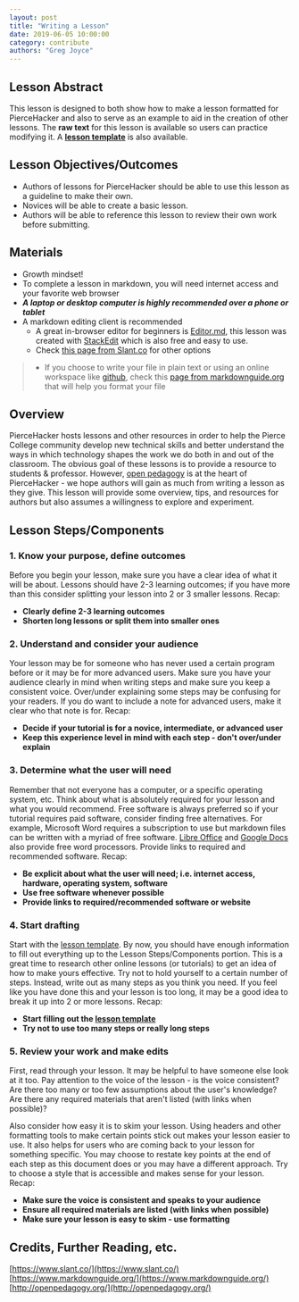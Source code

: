 ```yaml
---
layout: post
title: "Writing a Lesson"
date: 2019-06-05 10:00:00
category: contribute
authors: "Greg Joyce"
---
```


## Lesson Abstract
This lesson is designed to both show how to make a lesson formatted for PierceHacker and also to serve as an example to aid in the creation of other lessons. The **raw text** for this lesson is available so users can practice modifying it. A **[lesson template](https://github.com/jloan/pierce-hacker-submissions/blob/master/lessons/lesson-template.md)** is also available.

## Lesson Objectives/Outcomes
* Authors of lessons for PierceHacker should be able to use this lesson as a guideline to make their own. 
* Novices will be able to create a basic lesson.
* Authors will be able to reference this lesson to review their own work before submitting.

## Materials
* Growth mindset!
* To complete a lesson in markdown, you will need internet access and your favorite web browser
* ***A laptop or desktop computer is highly recommended over a phone or tablet***
* A markdown editing client is recommended
	- A great in-browser editor for beginners is [Editor.md](https://dillinger.io), this lesson was created with [StackEdit](https://stackedit.io) which is also free and easy to use.
	- Check [this page from Slant.co](https://www.slant.co/search?query=markdown%20editors) for other options
>	- If you choose to write your file in plain text or using an online workspace like [github](https://github.com/), check this [page from markdownguide.org](https://www.markdownguide.org/basic-syntax/) that will help you format your file


## Overview
PierceHacker hosts lessons and other resources in order to help the Pierce College community develop new technical skills and better understand the ways in which technology shapes the work we do both in and out of the classroom. The obvious goal of these lessons is to provide a resource to students & professor. However, [open pedagogy](http://openpedagogy.org/open-pedagogy/) is at the heart of PierceHacker - we hope authors will gain as much from writing a lesson as they give. This lesson will provide some overview, tips, and resources for authors but also assumes a willingness to explore and experiment.

## Lesson Steps/Components

### 1. Know your purpose, define outcomes
Before you begin your lesson, make sure you have a clear idea of what it will be about. Lessons should have 2-3 learning outcomes; if you have more than this consider splitting your lesson into 2 or 3 smaller lessons. Recap:
* **Clearly define 2-3 learning outcomes**
* **Shorten long lessons or split them into smaller ones**

### 2. Understand and consider your audience
Your lesson may be for someone who has never used a certain program before or it may be for more advanced users. Make sure you have your audience clearly in mind when writing steps and make sure you keep a consistent voice. Over/under explaining some steps may be confusing for your readers. If you do want to include a note for advanced users, make it clear who that note is for. Recap:
* **Decide if your tutorial is for a novice, intermediate, or advanced user**
* **Keep this experience level in mind with each step - don't over/under explain**

### 3. Determine what the user will need
Remember that not everyone has a computer, or a specific operating system, etc. Think about what is absolutely required for your lesson and what you would recommend. Free software is always preferred so if your tutorial requires paid software, consider finding free alternatives. For example, Microsoft Word requires a subscription to use but markdown files can be written with a myriad of free software. [Libre Office](https://www.libreoffice.org/) and [Google Docs](https://www.google.com/docs/about/) also provide free word processors. Provide links to required and recommended software. Recap:
* **Be explicit about what the user will need; i.e. internet access, hardware, operating system, software**
* **Use free software whenever possible**
* **Provide links to required/recommended software or website**

### 4. Start drafting
Start with the [lesson template](https://github.com/jloan/pierce-hacker-submissions/blob/master/lessons/lesson-template.md). By now, you should have enough information to fill out everything up to the Lesson Steps/Components portion. This is a great time to research other online lessons (or tutorials) to get an idea of how to make yours effective. Try not to hold yourself to a certain number of steps. Instead, write out as many steps as you think you need. If you feel like you have done this and your lesson is too long, it may be a good idea to break it up into 2 or more lessons. Recap:
* **Start filling out the [lesson template](https://github.com/jloan/pierce-hacker-submissions/blob/master/lessons/lesson-template.md)**
* **Try not to use too many steps or really long steps**

### 5. Review your work and make edits
First, read through your lesson. It may be helpful to have someone else look at it too. Pay attention to the voice of the lesson - is the voice consistent? Are there too many or too few assumptions about the user's knowledge? Are there any required materials that aren't listed (with links when possible)?

Also consider how easy it is to skim your lesson. Using headers and other formatting tools to make certain points stick out makes your lesson easier to use. It also helps for users who are coming back to your lesson for something specific. You may choose to restate key points at the end of each step as this document does or you may have a different approach. Try to choose a style that is accessible and makes sense for your lesson. Recap:
* **Make sure the voice is consistent and speaks to your audience**
* **Ensure all required materials are listed (with links when possible)**
* **Make sure your lesson is easy to skim - use formatting**

## Credits, Further Reading, etc.

[https://www.slant.co/](https://www.slant.co/)
[https://www.markdownguide.org/](https://www.markdownguide.org/)
[http://openpedagogy.org/](http://openpedagogy.org/)
<!--stackedit_data:
eyJoaXN0b3J5IjpbLTU5OTM2MTc5MCw4NTU3Mzc1MDYsMTQyMj
U5NTc5MywtMTY4MTI2Nzk2NiwxNzYxMDEzOTc1LC0xMzMzNzM4
NzQ3LDE5MjIyNDgxNzQsLTQxNDgxNTA3Myw3MzgyNTEzODMsMj
A4NjY1ODE1OCwxNDIwMzY3MTQwLC0zNjgxNjcyNTEsLTIwMzIx
MDYzNTksLTQ1ODcyMDczMywyNTgzMTgyNiwxMTA1NjE2ODczLC
0xNDQ2NDg1OTMsLTkyOTg4NjkxMywxODY3NzU5MTcxLC0xMjE1
MzAwMzkxXX0=
-->
